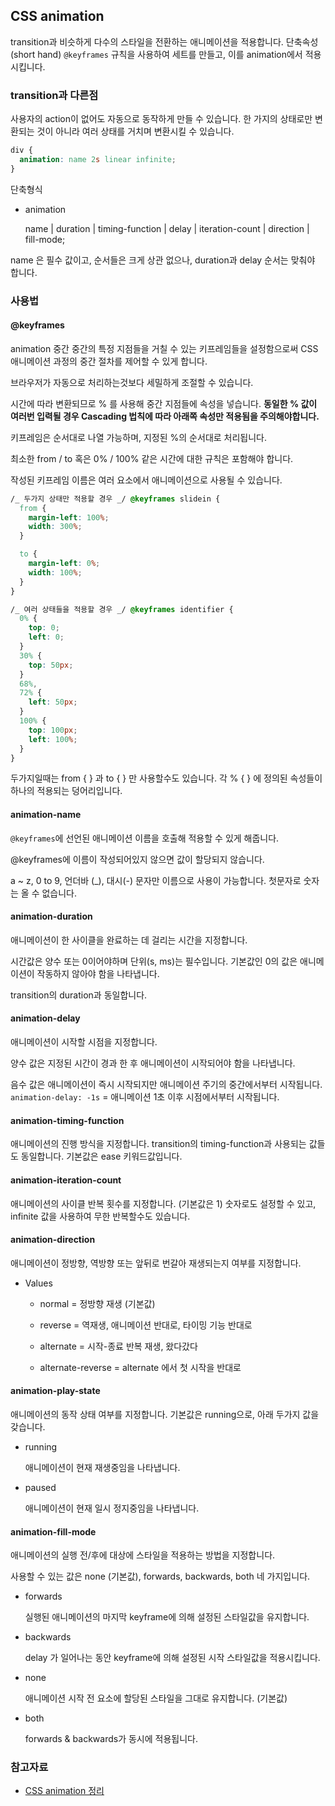 ## CSS animation

transition과 비슷하게 다수의 스타일을 전환하는 애니메이션을 적용합니다. 단축속성(short hand)
`@keyframes` 규칙을 사용하여 세트를 만들고, 이를 animation에서 적용시킵니다.

### transition과 다른점

사용자의 action이 없어도 자동으로 동작하게 만들 수 있습니다.
한 가지의 상태로만 변환되는 것이 아니라 여러 상태를 거치며 변환시킬 수 있습니다.

```css
div {
  animation: name 2s linear infinite;
}
```

단축형식

- animation

  name | duration | timing-function | delay | iteration-count | direction | fill-mode;

name 은 필수 값이고, 순서들은 크게 상관 없으나, duration과 delay 순서는 맞춰야 합니다.

### 사용법

#### @keyframes

animation 중간 중간의 특정 지점들을 거칠 수 있는 키프레임들을 설정함으로써 CSS 애니메이션 과정의 중간 절차를 제어할 수 있게 합니다.

브라우저가 자동으로 처리하는것보다 세밀하게 조절할 수 있습니다.

시간에 따라 변환되므로 % 를 사용해 중간 지점들에 속성을 넣습니다.
**동일한 % 값이 여러번 입력될 경우 Cascading 법칙에 따라 아래쪽 속성만 적용됨을 주의해야합니다.**

키프레임은 순서대로 나열 가능하며, 지정된 %의 순서대로 처리됩니다.

최소한 from / to 혹은 0% / 100% 같은 시간에 대한 규칙은 포함해야 합니다.

작성된 키프레임 이름은 여러 요소에서 애니메이션으로 사용될 수 있습니다.

```css
/_ 두가지 상태만 적용할 경우 _/ @keyframes slidein {
  from {
    margin-left: 100%;
    width: 300%;
  }

  to {
    margin-left: 0%;
    width: 100%;
  }
}

/_ 여러 상태들을 적용할 경우 _/ @keyframes identifier {
  0% {
    top: 0;
    left: 0;
  }
  30% {
    top: 50px;
  }
  68%,
  72% {
    left: 50px;
  }
  100% {
    top: 100px;
    left: 100%;
  }
}
```

두가지일때는 from { } 과 to { } 만 사용할수도 있습니다.
각 % { } 에 정의된 속성들이 하나의 적용되는 덩어리입니다.

#### animation-name

`@keyframes`에 선언된 애니메이션 이름을 호출해 적용할 수 있게 해줍니다.

@keyframes에 이름이 작성되어있지 않으면 값이 할당되지 않습니다.

a ~ z, 0 to 9, 언더바 (\_), 대시(-) 문자만 이름으로 사용이 가능합니다.
첫문자로 숫자는 올 수 없습니다.

#### animation-duration

애니메이션이 한 사이클을 완료하는 데 걸리는 시간을 지정합니다.

시간값은 양수 또는 0이어야하며 단위(s, ms)는 필수입니다.
기본값인 0의 값은 애니메이션이 작동하지 않아야 함을 나타냅니다.

transition의 duration과 동일합니다.

#### animation-delay

애니메이션이 시작할 시점을 지정합니다.

양수 값은 지정된 시간이 경과 한 후 애니메이션이 시작되어야 함을 나타냅니다.

음수 값은 애니메이션이 즉시 시작되지만 애니메이션 주기의 중간에서부터 시작됩니다.
`animation-delay: -1s` = 애니메이션 1초 이후 시점에서부터 시작됩니다.

#### animation-timing-function

애니메이션의 진행 방식을 지정합니다.
transition의 timing-function과 사용되는 값들도 동일합니다.
기본값은 ease 키워드값입니다.

#### animation-iteration-count

애니메이션의 사이클 반복 횟수를 지정합니다. (기본값은 1)
숫자로도 설정할 수 있고, infinite 값을 사용하여 무한 반복할수도 있습니다.

#### animation-direction

애니메이션이 정방향, 역방향 또는 앞뒤로 번갈아 재생되는지 여부를 지정합니다.

- Values

  - normal = 정방향 재생 (기본값)

  - reverse = 역재생, 애니메이션 반대로, 타이밍 기능 반대로

  - alternate = 시작-종료 반복 재생, 왔다갔다

  - alternate-reverse = alternate 에서 첫 시작을 반대로

#### animation-play-state

애니메이션의 동작 상태 여부를 지정합니다.
기본값은 running으로, 아래 두가지 값을 갖습니다.

- running

  애니메이션이 현재 재생중임을 나타냅니다.

- paused

  애니메이션이 현재 일시 정지중임을 나타냅니다.

#### animation-fill-mode

애니메이션의 실행 전/후에 대상에 스타일을 적용하는 방법을 지정합니다.

사용할 수 있는 값은 none (기본값), forwards, backwards, both 네 가지입니다.

- forwards

  실행된 애니메이션의 마지막 keyframe에 의해 설정된 스타일값을 유지합니다.

- backwards

  delay 가 일어나는 동안 keyframe에 의해 설정된 시작 스타일값을 적용시킵니다.

- none

  애니메이션 시작 전 요소에 할당된 스타일을 그대로 유지합니다. (기본값)

- both

  forwards & backwards가 동시에 적용됩니다.

### 참고자료

- [CSS animation 정리](https://velog.io/@mangozoo20/CSS-animation-%EC%A0%95%EB%A6%AC)
